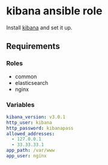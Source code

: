 kibana ansible role
=====================

Install [kibana](http://www.elasticsearch.org/overview/kibana/) and set it up.

Requirements
------------

### Roles

- common
- elasticsearch
- nginx

### Variables

```yaml
kibana_version: v3.0.1
http_user: kibana
http_password: kibanapass
allowed_addresses:
  - 127.0.0.1
  - 33.33.33.1
app_path: /var/www
app_user: nginx
```
